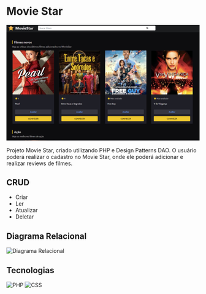 # Movie Star

![Movie Star](moviestar.jpg)

Projeto Movie Star, criado utilizando PHP e Design Patterns DAO. O usuário poderá realizar o cadastro no Movie Star, onde ele poderá adicionar e realizar reviews de filmes.

## CRUD

- Criar
- Ler
- Atualizar
- Deletar

## Diagrama Relacional

![Diagrama Relacional](bd/bd.png)

## Tecnologias

![PHP](https://img.shields.io/badge/php-%2320232a.svg?style=for-the-badge&logo=php&logoColor=%)
![CSS](https://img.shields.io/badge/css-%2320232a.svg?style=for-the-badge&logo=css3&logoColor=%2361dafb)
